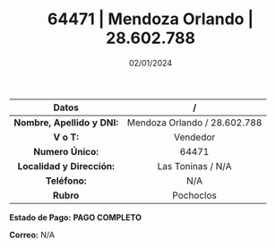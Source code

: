 ﻿---
title: 64471 | Mendoza Orlando | 28.602.788
date: 02/01/2024
draft: false
tags: ['toninas', 'vendedor', 'pochoclo']
---

|          **Datos**          |  /  |
|:---------------------------:|:---:|
| **Nombre, Apellido y DNI:** | Mendoza Orlando / 28.602.788 |
|          **V o T:**         | Vendedor |
|      **Numero Único:**      | 64471 |
|  **Localidad y Dirección:** | Las Toninas / N/A |
|        **Teléfono:**        | N/A |
|          **Rubro**          | Pochoclos |

**Estado de Pago:** **PAGO COMPLETO**

**Correo:** N/A
